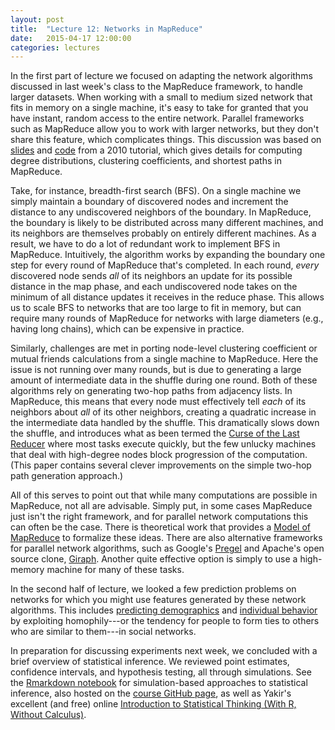 ```yaml
---
layout: post
title:  "Lecture 12: Networks in MapReduce"
date:   2015-04-17 12:00:00
categories: lectures
---
```


In the first part of lecture we focused on adapting the network algorithms discussed in last week's class to the MapReduce framework, to handle larger datasets.
When working with a small to medium sized network that fits in memory on a single machine, it's easy to take for granted that you have instant, random access to the entire network.
Parallel frameworks such as MapReduce allow you to work with larger networks, but they don't share this feature, which complicates things.
This discussion was based on [slides](http://www.slideshare.net/jakehofman/largescale-social-media-analysis-with-hadoop) and [code](https://github.com/jhofman/icwsm2010_tutorial) from a 2010 tutorial, which gives details for computing degree distributions, clustering coefficients, and shortest paths in MapReduce.

Take, for instance, breadth-first search (BFS).
On a single machine we simply maintain a boundary of discovered nodes and increment the distance to any undiscovered neighbors of the boundary.
In MapReduce, the boundary is likely to be distributed across many different machines, and its neighbors are themselves probably on entirely different machines.
As a result, we have to do a lot of redundant work to implement BFS in MapReduce.
Intuitively, the algorithm works by expanding the boundary one step for every round of MapReduce that's completed.
In each round, _every_ discovered node sends _all_ of its neighbors an update for its possible distance in the map phase, and each undiscovered node takes on the minimum of all distance updates it receives in the reduce phase.
This allows us to scale BFS to networks that are too large to fit in memory, but can require many rounds of MapReduce for networks with large diameters (e.g., having long chains), which can be expensive in practice.

Similarly, challenges are met in porting node-level clustering coefficient or mutual friends calculations from a single machine to MapReduce.
Here the issue is not running over many rounds, but is due to generating a large amount of intermediate data in the shuffle during one round.
Both of these algorithms rely on generating two-hop paths from adjacency lists.
In MapReduce, this means that every node must effectively tell _each_ of its neighbors about _all_ of its other neighbors, creating a quadratic increase in the intermediate data handled by the shuffle.
This dramatically slows down the shuffle, and introduces what as been termed the [Curse of the Last Reducer](http://theory.stanford.edu/~sergei/papers/www11-triangles.pdf) where most tasks execute quickly, but the few unlucky machines that deal with high-degree nodes block progression of the computation.
(This paper contains several clever improvements on the simple two-hop path generation approach.)

All of this serves to point out that while many computations are possible in MapReduce, not all are advisable.
Simply put, in some cases MapReduce just isn't the right framework, and for parallel network computations this can often be the case.
There is theoretical work that provides a [Model of MapReduce](http://theory.stanford.edu/~sergei/papers/soda10-mrc.pdf) to formalize these ideas.
There are also alternative frameworks for parallel network algorithms, such as Google's [Pregel](http://kowshik.github.io/JPregel/pregel_paper.pdf) and Apache's open source clone, [Giraph](http://giraph.apache.org).
Another quite effective option is simply to use a high-memory machine for many of these tasks.

In the second half of lecture, we looked a few prediction problems on networks for which you might use features generated by these network algorithms.
This includes [predicting demographics](https://5harad.com/papers/birds.pdf) and [individual behavior](http://www.wwwconference.org/proceedings/www2010/www/p301.pdf) by exploiting homophily---or the tendency for people to form ties to others who are similar to them---in social networks.

In preparation for discussing experiments next week, we concluded with a brief overview of statistical inference.
We reviewed point estimates, confidence intervals, and hypothesis testing, all through simulations.
See the [Rmarkdown notebook](http://rpubs.com/jhofman/statistical_inference) for simulation-based approaches to statistical inference, also hosted on the [course GitHub page](https://github.com/jhofman/msd2015/tree/master/lectures/lecture_12), as well as Yakir's excellent (and free) online [Introduction to Statistical Thinking (With R, Without Calculus)](http://pluto.huji.ac.il/~msby/StatThink/).


<!--
  BFS computes shortest path: http://www.cs.toronto.edu/~krueger/cscB63h/lectures/BFS.pdf
  BFS runtime and correctness: http://www.cse.ust.hk/faculty/golin/COMP271Sp03/Notes/MyL06.ps
  [Facebook at scale](http://arxiv.org/abs/1111.4503)
-->
